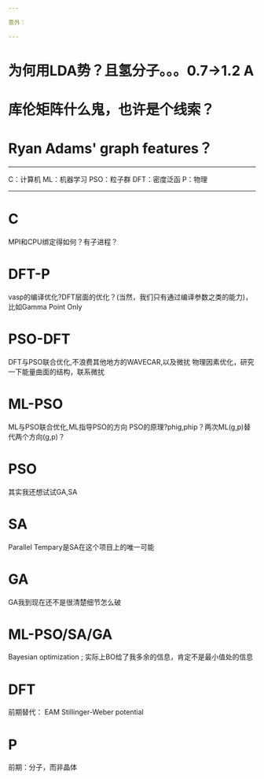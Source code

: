 ```yaml
---

意外：

---
```


# 为何用LDA势？且氢分子。。。0.7->1.2 A
# 库伦矩阵什么鬼，也许是个线索？
# Ryan Adams' graph features？

---

C：计算机
ML：机器学习
PSO：粒子群
DFT：密度泛函
P：物理

---

# C
MPI和CPU绑定得如何？有子进程？

# DFT-P
vasp的编译优化?DFT层面的优化？(当然，我们只有通过编译参数之类的能力)，比如Gamma Point Only

# PSO-DFT
DFT与PSO联合优化,不浪费其他地方的WAVECAR,以及微扰
物理因素优化，研究一下能量曲面的结构，联系微扰

# ML-PSO
ML与PSO联合优化,ML指导PSO的方向
PSO的原理?phig,phip？两次ML(g,p)替代两个方向(g,p)？

# PSO
其实我还想试试GA,SA

# SA
Parallel Tempary是SA在这个项目上的唯一可能

# GA
GA我到现在还不是很清楚细节怎么破

# ML-PSO/SA/GA
Bayesian optimization ;
实际上BO给了我多余的信息，肯定不是最小值处的信息

# DFT
前期替代：
EAM
Stillinger-Weber potential

# P
前期：分子，而非晶体
